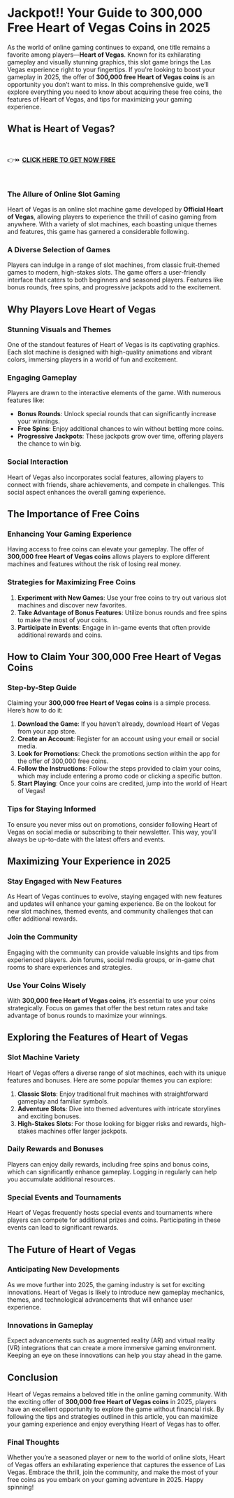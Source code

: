 # Jackpot!! Your Guide to 300,000 Free Heart of Vegas Coins in 2025
As the world of online gaming continues to expand, one title remains a favorite among players—<strong>Heart of Vegas</strong>. Known for its exhilarating gameplay and visually stunning graphics, this slot game brings the Las Vegas experience right to your fingertips. If you're looking to boost your gameplay in 2025, the offer of <strong>300,000 free Heart of Vegas coins</strong> is an opportunity you don’t want to miss. In this comprehensive guide, we’ll explore everything you need to know about acquiring these free coins, the features of Heart of Vegas, and tips for maximizing your gaming experience.
<h2>What is Heart of Vegas?</h2>
&nbsp;

👉⏩ <a href="https://todaylink.site/heartofvegas/"><strong>CLICK HERE TO GET NOW FREE</strong></a>

&nbsp;
<h3>The Allure of Online Slot Gaming</h3>
Heart of Vegas is an online slot machine game developed by <strong>Official Heart of Vegas</strong>, allowing players to experience the thrill of casino gaming from anywhere. With a variety of slot machines, each boasting unique themes and features, this game has garnered a considerable following.
<h3>A Diverse Selection of Games</h3>
Players can indulge in a range of slot machines, from classic fruit-themed games to modern, high-stakes slots. The game offers a user-friendly interface that caters to both beginners and seasoned players. Features like bonus rounds, free spins, and progressive jackpots add to the excitement.
<h2>Why Players Love Heart of Vegas</h2>
<h3>Stunning Visuals and Themes</h3>
One of the standout features of Heart of Vegas is its captivating graphics. Each slot machine is designed with high-quality animations and vibrant colors, immersing players in a world of fun and excitement.
<h3>Engaging Gameplay</h3>
Players are drawn to the interactive elements of the game. With numerous features like:
<ul>
 	<li><strong>Bonus Rounds</strong>: Unlock special rounds that can significantly increase your winnings.</li>
 	<li><strong>Free Spins</strong>: Enjoy additional chances to win without betting more coins.</li>
 	<li><strong>Progressive Jackpots</strong>: These jackpots grow over time, offering players the chance to win big.</li>
</ul>
<h3>Social Interaction</h3>
Heart of Vegas also incorporates social features, allowing players to connect with friends, share achievements, and compete in challenges. This social aspect enhances the overall gaming experience.
<h2>The Importance of Free Coins</h2>
<h3>Enhancing Your Gaming Experience</h3>
Having access to free coins can elevate your gameplay. The offer of <strong>300,000 free Heart of Vegas coins</strong> allows players to explore different machines and features without the risk of losing real money.
<h3>Strategies for Maximizing Free Coins</h3>
<ol>
 	<li><strong>Experiment with New Games</strong>: Use your free coins to try out various slot machines and discover new favorites.</li>
 	<li><strong>Take Advantage of Bonus Features</strong>: Utilize bonus rounds and free spins to make the most of your coins.</li>
 	<li><strong>Participate in Events</strong>: Engage in in-game events that often provide additional rewards and coins.</li>
</ol>
<h2>How to Claim Your 300,000 Free Heart of Vegas Coins</h2>
<h3>Step-by-Step Guide</h3>
Claiming your <strong>300,000 free Heart of Vegas coins</strong> is a simple process. Here’s how to do it:
<ol>
 	<li><strong>Download the Game</strong>: If you haven’t already, download Heart of Vegas from your app store.</li>
 	<li><strong>Create an Account</strong>: Register for an account using your email or social media.</li>
 	<li><strong>Look for Promotions</strong>: Check the promotions section within the app for the offer of 300,000 free coins.</li>
 	<li><strong>Follow the Instructions</strong>: Follow the steps provided to claim your coins, which may include entering a promo code or clicking a specific button.</li>
 	<li><strong>Start Playing</strong>: Once your coins are credited, jump into the world of Heart of Vegas!</li>
</ol>
<h3>Tips for Staying Informed</h3>
To ensure you never miss out on promotions, consider following Heart of Vegas on social media or subscribing to their newsletter. This way, you’ll always be up-to-date with the latest offers and events.
<h2>Maximizing Your Experience in 2025</h2>
<h3>Stay Engaged with New Features</h3>
As Heart of Vegas continues to evolve, staying engaged with new features and updates will enhance your gaming experience. Be on the lookout for new slot machines, themed events, and community challenges that can offer additional rewards.
<h3>Join the Community</h3>
Engaging with the community can provide valuable insights and tips from experienced players. Join forums, social media groups, or in-game chat rooms to share experiences and strategies.
<h3>Use Your Coins Wisely</h3>
With <strong>300,000 free Heart of Vegas coins</strong>, it’s essential to use your coins strategically. Focus on games that offer the best return rates and take advantage of bonus rounds to maximize your winnings.
<h2>Exploring the Features of Heart of Vegas</h2>
<h3>Slot Machine Variety</h3>
Heart of Vegas offers a diverse range of slot machines, each with its unique features and bonuses. Here are some popular themes you can explore:
<ol>
 	<li><strong>Classic Slots</strong>: Enjoy traditional fruit machines with straightforward gameplay and familiar symbols.</li>
 	<li><strong>Adventure Slots</strong>: Dive into themed adventures with intricate storylines and exciting bonuses.</li>
 	<li><strong>High-Stakes Slots</strong>: For those looking for bigger risks and rewards, high-stakes machines offer larger jackpots.</li>
</ol>
<h3>Daily Rewards and Bonuses</h3>
Players can enjoy daily rewards, including free spins and bonus coins, which can significantly enhance gameplay. Logging in regularly can help you accumulate additional resources.
<h3>Special Events and Tournaments</h3>
Heart of Vegas frequently hosts special events and tournaments where players can compete for additional prizes and coins. Participating in these events can lead to significant rewards.
<h2>The Future of Heart of Vegas</h2>
<h3>Anticipating New Developments</h3>
As we move further into 2025, the gaming industry is set for exciting innovations. Heart of Vegas is likely to introduce new gameplay mechanics, themes, and technological advancements that will enhance user experience.
<h3>Innovations in Gameplay</h3>
Expect advancements such as augmented reality (AR) and virtual reality (VR) integrations that can create a more immersive gaming environment. Keeping an eye on these innovations can help you stay ahead in the game.
<h2>Conclusion</h2>
Heart of Vegas remains a beloved title in the online gaming community. With the exciting offer of <strong>300,000 free Heart of Vegas coins</strong> in 2025, players have an excellent opportunity to explore the game without financial risk. By following the tips and strategies outlined in this article, you can maximize your gaming experience and enjoy everything Heart of Vegas has to offer.
<h3>Final Thoughts</h3>
Whether you’re a seasoned player or new to the world of online slots, Heart of Vegas offers an exhilarating experience that captures the essence of Las Vegas. Embrace the thrill, join the community, and make the most of your free coins as you embark on your gaming adventure in 2025. Happy spinning!
